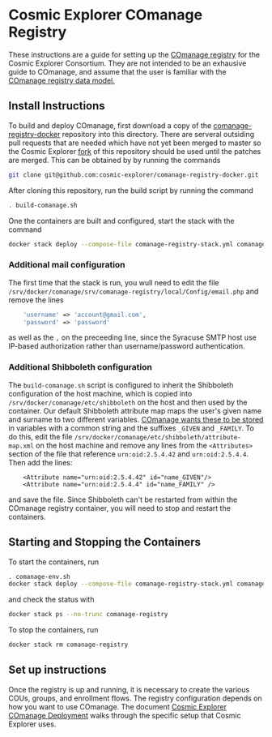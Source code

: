 # Cosmic Explorer COmanage Registry

These instructions are a guide for setting up the [COmanage
registry](https://spaces.at.internet2.edu/display/COmanage/) for the Cosmic
Explorer Consortium. They are not intended to be an exhausive guide to
COmanage, and assume that the user is familiar with the [COmanage registry
data model.](https://spaces.at.internet2.edu/display/COmanage/Registry+Data+Model)

## Install Instructions

To build and deploy COmanage, first download a copy of the
[comanage-registry-docker](https://github.com/Internet2/comanage-registry-docker/)
repository into this directory.  There are serveral outsiding pull requests
that are needed which have not yet been merged to master so the Cosmic Explorer
[fork](https://github.com/cosmic-explorer/comanage-registry-docker) of this
repository should be used until the patches are merged.  This can be obtained
by by running the commands
```sh
git clone git@github.com:cosmic-explorer/comanage-registry-docker.git
```
After cloning this repository, run the build script by running the command
```sh
. build-comanage.sh
```

One the containers are built and configured, start the stack with the command
```sh
docker stack deploy --compose-file comanage-registry-stack.yml comanage-registry
```

### Additional mail configuration

The first time that the stack is run, you wull need to edit the file `/srv/docker/comanage/srv/comanage-registry/local/Config/email.php` and remove the lines
```php
    'username' => 'account@gmail.com',
    'password' => 'password'
```
as well as the `,` on the preceeding line, since the Syracuse SMTP host use
IP-based authorization rather than username/password authentication.

### Additional Shibboleth configuration

The `build-comanage.sh` script is configured to inherit the Shibboleth
configuration of the host machine, which is copied into
`/srv/docker/comanage/etc/shibboleth` on the host and then used by the
container. Our default Shibboleth attribute map maps the user's given 
name and surname to two different variables. [COmanage wants these to be
stored](https://spaces.at.internet2.edu/display/COmanage/Consuming+External+Attributes+via+Web+Server+Environment+Variables#ConsumingExternalAttributesviaWebServerEnvironmentVariables-PopulatingDefaultValuesDuringEnrollment)
in variables with a common string and the suffixes `_GIVEN` and `_FAMILY`.
To do this, edit the file `/srv/docker/comanage/etc/shibboleth/attribute-map.xml` 
on the host machine and remove any lines from the `<Attributes>` section of the file that reference `urn:oid:2.5.4.42` and `urn:oid:2.5.4.4`. Then add the lines:
```
    <Attribute name="urn:oid:2.5.4.42" id="name_GIVEN"/>
    <Attribute name="urn:oid:2.5.4.4" id="name_FAMILY" />
```
and save the file. Since Shibboleth can't be restarted
from within the COmanage registry container, you will need to stop and restart
the containers.

## Starting and Stopping the Containers

To start the containers, run
```sh
. comanage-env.sh
docker stack deploy --compose-file comanage-registry-stack.yml comanage-registry
```
and check the status with
```sh
docker stack ps --no-trunc comanage-registry
```
To stop the containers, run
```sh
docker stack rm comanage-registry
```

## Set up instructions

Once the registry is up and running, it is necessary to create the various
COUs, groups, and enrollment flows. The registry configuration depends on how
you want to use COmanage. The document [Cosmic Explorer COmanage
Deployment](https://github.com/cosmic-explorer/ce-it-infrastructure/blob/master/roster/doc/README.md)
walks through the specific setup that Cosmic Explorer uses.
